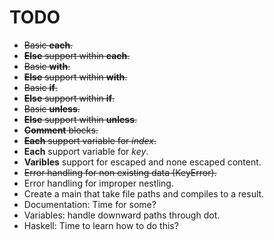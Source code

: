 # TODO

* ~~Basic **each**.~~
* ~~**Else** support within **each**.~~
* ~~Basic **with**.~~
* ~~**Else** support within **with**.~~
* ~~Basic **if**.~~
* ~~**Else** support within **if**.~~
* ~~Basic **unless**.~~
* ~~**Else** support within **unless**.~~
* ~~**Comment** blocks.~~
* ~~**Each** support variable for *index*.~~
* **Each** support variable for *key*.
* **Varibles** support for escaped and none escaped content.
* ~~Error handling for non existing data (KeyError).~~
* Error handling for improper nestling.
* Create a main that take file paths and compiles to a result.
* Documentation: Time for some?
* Variables: handle downward paths through dot.
* Haskell: Time to learn how to do this?
